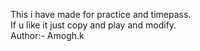 This i have made for practice and timepass.
<br>
If u like it just copy and play and modify.
<br>
Author:- Amogh.k